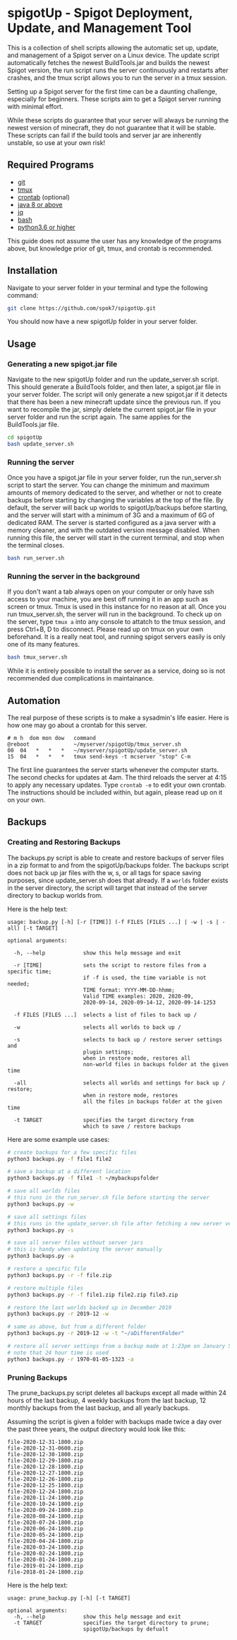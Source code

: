 # spigotUp - Spigot Deployment, Update, and Management Tool

This is a collection of shell scripts allowing the automatic set up, update, and management of a Spigot server on a Linux device.
The update script automatically fetches the newest BuildTools.jar and builds the newest Spigot version, the run script runs the server continuously and restarts after crashes, and the tmux script allows you to run the server in a tmux session.

Setting up a Spigot server for the first time can be a daunting challenge, especially for beginners. These scripts aim to get a Spigot server running with minimal effort.

While these scripts do guarantee that your server will always be running the newest version of minecraft, they do not guarantee that it will be stable. These scripts can fail if the build tools and server jar are inherently unstable, so use at your own risk!


## Required Programs

- [git](https://git-scm.com/downloads)
- [tmux](https://www.howtogeek.com/671422/how-to-use-tmux-on-linux-and-why-its-better-than-screen/)
- [crontab](https://www.tutorialspoint.com/unix_commands/crontab.htm) (optional)
- [java 8 or above](https://java.com/en/download/)
- [jq](https://stedolan.github.io/jq/manual/)
- [bash](https://linux.die.net/man/1/bash)
- [python3.6 or higher](https://www.python.org/downloads/)

This guide does not assume the user has any knowledge of the programs above, but knowledge prior of git, tmux, and crontab is recommended.

## Installation

Navigate to your server folder in your terminal and type the following command:
```bash
git clone https://github.com/spok7/spigotUp.git
```
You should now have a new spigotUp folder in your server folder.

## Usage

### Generating a new spigot.jar file

Navigate to the new spigotUp folder and run the update\_server.sh script. This should generate a BuildTools folder, and then later, a spigot.jar file in your server folder. The script will only generate a new spigot.jar if it detects that there has been a new minecraft update since the previous run. If you want to recompile the jar, simply delete the current spigot.jar file in your server folder and run the script again. The same applies for the BuildTools.jar file.

```bash
cd spigotUp
bash update_server.sh
```
### Running the server

Once you have a spigot.jar file in your server folder, run the run\_server.sh script to start the server. You can change the minimum and maximum amounts of memory dedicated to the server, and whether or not to create backups before starting by changing the variables at the top of the file. By default, the server will back up worlds to spigotUp/backups before starting, and the server will start with a minimum of 3G and a maximum of 6G of dedicated RAM. The server is started configured as a java server with a memory cleaner, and with the outdated version message disabled. When running this file, the server will start in the current terminal, and stop when the terminal closes.

```bash
bash run_server.sh
```

### Running the server in the background

If you don't want a tab always open on your computer or only have ssh access to your machine, you are best off running it in an app such as screen or tmux. Tmux is used in this instance for no reason at all. Once you run tmux_server.sh, the server will run in the background. To check up on the server, type `tmux a` into any console to attatch to the tmux session, and press Ctrl+B, D to disconnect. Please read up on tmux on your own beforehand. It is a really neat tool, and running spigot servers easily is only one of its many features.

```bash
bash tmux_server.sh
```

While it is entirely possible to install the server as a service, doing so is not recommended due complications in maintainance.

## Automation

The real purpose of these scripts is to make a sysadmin's life easier. Here is how one may go about a crontab for this server.

```crontab
# m h  dom mon dow   command
@reboot              ~/myserver/spigotUp/tmux_server.sh
00  04   *   *   *   ~/myserver/spigotUp/update_server.sh
15  04   *   *   *   tmux send-keys -t mcserver "stop" C-m
```

The first line guarantees the server starts whenever the computer starts. The second checks for updates at 4am. The third reloads the server at 4:15 to apply any necessary updates. Type `crontab -e` to edit your own crontab. The instructions should be included within, but again, please read up on it on your own.


## Backups

### Creating and Restoring Backups

The backups.py script is able to create and restore backups of server files in a zip format to and from the spigotUp/backups folder. The backups script does not back up jar files with the w, s, or all tags for space saving purposes, since update_server.sh does that already. If a `worlds` folder exists in the server directory, the script will target that instead of the server directory to backup worlds from.

Here is the help text:
```
usage: backup.py [-h] [-r [TIME]] (-f FILES [FILES ...] | -w | -s | -all) [-t TARGET]

optional arguments:

  -h, --help            show this help message and exit

  -r [TIME]             sets the script to restore files from a specific time;
                        if -f is used, the time variable is not needed;
                        TIME format: YYYY-MM-DD-hhmm;
                        Valid TIME examples: 2020, 2020-09,       
                        2020-09-14, 2020-09-14-12, 2020-09-14-1253

  -f FILES [FILES ...]  selects a list of files to back up / 
  
  -w                    selects all worlds to back up / 
  
  -s                    selects to back up / restore server settings and
                        plugin settings;
                        when in restore mode, restores all
                        non-world files in backups folder at the given time

  -all                  selects all worlds and settings for back up / restore;
                        when in restore mode, restores
                        all the files in backups folder at the given time

  -t TARGET             specifies the target directory from
                        which to save / restore backups
```

Here are some example use cases:

```bash
# create backups for a few specific files
python3 backups.py -f file1 file2

# save a backup at a different location
python3 backups.py -f file1 -t ~/mybackupsfolder

# save all worlds files
# this runs in the run_server.sh file before starting the server
python3 backups.py -w

# save all settings files
# this runs in the update_server.sh file after fetching a new server version
python3 backups.py -s

# save all server files without server jars
# this is handy when updating the server manually
python3 backups.py -a

# restore a specific file
python3 backups.py -r -f file.zip

# restore multiple files
python3 backups.py -r -f file1.zip file2.zip file3.zip

# restore the last worlds backed up in December 2019
python3 backups.py -r 2019-12 -w

# same as above, but from a different folder
python3 backups.py -r 2019-12 -w -t "~/aDifferentFolder"

# restore all server settings from a backup made at 1:23pm on January 5th, 1970
# note that 24 hour time is used
python3 backups.py -r 1970-01-05-1323 -a
```


### Pruning Backups

The prune_backups.py script deletes all backups except all made within 24 hours of the last backup, 4 weekly backups from the last backup, 12 monthly backups from the last backup, and all yearly backups.

Assuming the script is given a folder with backups made twice a day over the past three years, the output directory would look like this:

```
file-2020-12-31-1800.zip
file-2020-12-31-0600.zip
file-2020-12-30-1800.zip
file-2020-12-29-1800.zip
file-2020-12-28-1800.zip
file-2020-12-27-1800.zip
file-2020-12-26-1800.zip
file-2020-12-25-1800.zip
file-2020-12-24-1800.zip
file-2020-11-24-1800.zip
file-2020-10-24-1800.zip
file-2020-09-24-1800.zip
file-2020-08-24-1800.zip
file-2020-07-24-1800.zip
file-2020-06-24-1800.zip
file-2020-05-24-1800.zip
file-2020-04-24-1800.zip
file-2020-03-24-1800.zip
file-2020-02-24-1800.zip
file-2020-01-24-1800.zip
file-2019-01-24-1800.zip
file-2018-01-24-1800.zip
```

Here is the help text:
```
usage: prune_backup.py [-h] [-t TARGET]

optional arguments:
  -h, --help            show this help message and exit
  -t TARGET             specifies the target directory to prune;
                        spigotUp/backups by defualt
```